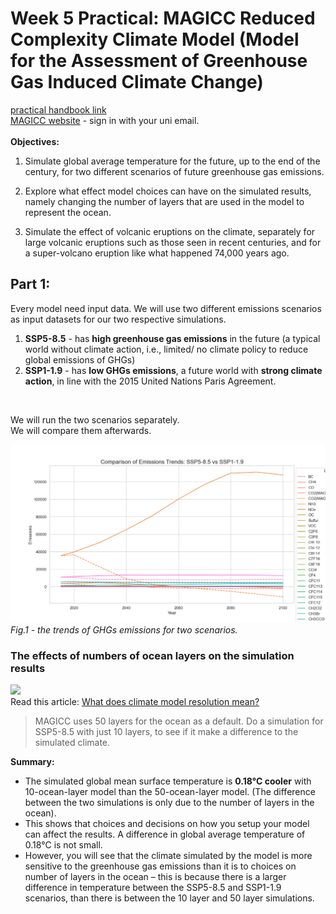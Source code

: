 # Week 5 Practical: **MAGICC** Reduced Complexity Climate Model (Model for the Assessment of Greenhouse Gas Induced Climate Change)
[practical handbook link](https://github.com/Haru-Tachibana/Environmental-Modelling/blob/main/Practical/Week%205%20MAGICC%20climate%20modelling/MAGICC_Practical_FINAL.docx)\
[MAGICC website](https://live.magicc.org/) - sign in with your uni email.\
<br>
**Objectives:**
1) Simulate global average temperature for the future, up to the end of the century, for two different scenarios of future greenhouse gas emissions.

2) Explore what effect model choices can have on the simulated results, namely changing the number of layers that are used in the model to represent the ocean.

3) Simulate the effect of volcanic eruptions on the climate, separately for large volcanic eruptions such as those seen in recent centuries, and for a super-volcano eruption like what happened 74,000 years ago.

## Part 1: 
Every model need input data. We will use two different emissions scenarios as input datasets for our two respective simulations.
1. **SSP5-8.5** - has **high greenhouse gas emissions** in the future (a typical world without climate action, i.e., limited/ no climate policy to reduce global emissions of GHGs)
2. **SSP1-1.9** - has **low GHGs emissions**, a future world with **strong climate action**, in line with the 2015 United Nations Paris Agreement.
<br>

We will run the two scenarios separately.\
We will compare them afterwards.

![compare SSP5-8.5 (solid line) with SSP1-1.9](https://github.com/Haru-Tachibana/Environmental-Modelling/blob/main/Practical/Week%205%20MAGICC%20climate%20modelling/compare.png)
*Fig.1 - the trends of GHGs emissions for two scenarios.*

### The effects of numbers of ocean layers on the simulation results
![](https://climateextremes.org.au/wp-content/uploads/what-does-climate-model-resolution-mean_V2-700x523.png)\
Read this article: [What does climate model resolution mean?](https://climateextremes.org.au/what-does-climate-model-resolution-mean/)
>MAGICC uses 50 layers for the ocean as a default.
>Do a simulation for SSP5-8.5 with just 10 layers, to see if it make a difference to the simulated climate.

**Summary:**
- The simulated global mean surface temperature is **0.18°C cooler** with 10-ocean-layer model than the 50-ocean-layer model. (The difference between the two simulations is only due to the number of layers in the ocean).
- This shows that choices and decisions on how you setup your model can affect the results. A difference in global average temperature of 0.18°C is not small.
- However, you will see that the climate simulated by the model is more sensitive to the greenhouse gas emissions than it is to choices on number of layers in the ocean – this is because there is a larger difference in temperature between the SSP5-8.5 and SSP1-1.9 scenarios, than there is between the 10 layer and 50 layer simulations.
